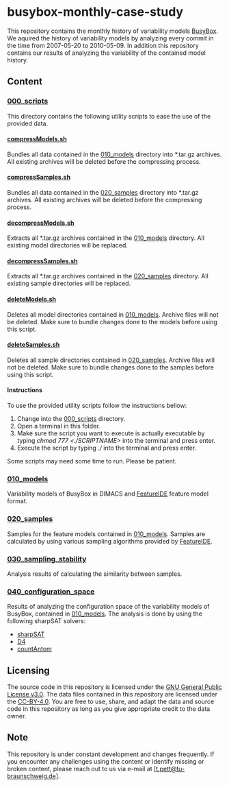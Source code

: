 # busybox-monthly-case-study
This repository contains the monthly history of variability models [BusyBox](https://www.busybox.net/). We aquired the history of variability models by analyzing every commit in the time from 2007-05-20 to 2010-05-09. In addition this repository contains our results of analyzing the variability of the contained model history.

## Content

### [000_scripts](/000_scripts)
This directory contains the following utility scripts to ease the use of the provided data.
#### [compressModels.sh](/000_scripts/compressModels.sh)
Bundles all data contained in the [010_models](/010_models) directory into *.tar.gz archives. All existing archives will be deleted before the compressing process.
#### [compressSamples.sh](/000_scripts/compressSamples.sh)
Bundles all data contained in the [020_samples](/010_models) directory into *.tar.gz archives. All existing archives will be deleted before the compressing process.
#### [decompressModels.sh](/000_scripts/decompressModels.sh)
Extracts all *.tar.gz archives contained in the [010_models](/010_models) directory. All existing model directories will be replaced.
#### [decompressSamples.sh](/000_scripts/decompressSamples.sh)
Extracts all *.tar.gz archives contained in the [020_samples](/020_samples) directory. All existing sample directories will be replaced.
#### [deleteModels.sh](/000_scripts/deleteModels.sh)
Deletes all model directories contained in [010_models](/010_models). Archive files will not be deleted. Make sure to bundle changes done to the models before using this script.
#### [deleteSamples.sh](/000_scripts/deleteSamples.sh)
Deletes all sample directories contained in [020_samples](/020_samples). Archive files will not be deleted. Make sure to bundle changes done to the samples before using this script.

#### Instructions
To use the provided utility scripts follow the instructions bellow:
1. Change into the [000_scripts](/000_scripts/) directory.
2. Open a terminal in this folder.
3. Make sure the script you want to execute is actually executable by typing *chmod 777 <./SCRIPTNAME>* into the terminal and press enter.
4. Execute the script by typing *./<SCRIPTNAME>* into the terminal and press enter.

Some scripts may need some time to run. Please be patient.

### [010_models](/010_models/)
Variability models of BusyBox in DIMACS and [FeatureIDE](https://featureide.github.io/) feature model format.

### [020_samples](/020_samples/)
Samples for the feature models contained in [010_models](/010_models). Samples are calculated by using various sampling algorithms provided by [FeatureIDE](https://featureide.github.io/).

### [030_sampling_stability](/030_sampling_stability/)
Analysis results of calculating the similarity between samples.

### [040_configuration_space](/040_configuration_space/)
Results of analyzing the configuration space of the variability models of BusyBox, contained in [010_models](/010_models). The analysis is done by using the following sharpSAT solvers:
* [sharpSAT]()
* [D4]()
* [countAntom]()

<!--- # ### [050_clause_analysis](/050_clause_analysis/)
Results of analyzing the differences in clause sizes between consecutive variability models of BusyBox.-->

## Licensing
The source code in this repository is licensed under the [GNU General Public License v3.0](/LICENSE). The data files contained in this repository are licensed under the [CC-BY-4.0](/cc-by-4.0.md). You are free to use, share, and adapt the data and source code in this repository as long as you give appropriate credit to the data owner.

## Note
This repository is under constant development and changes frequently. If you encounter any challenges using the content or identify missing or broken content, please reach out to us via e-mail at [t.pett@tu-braunschweig.de].
